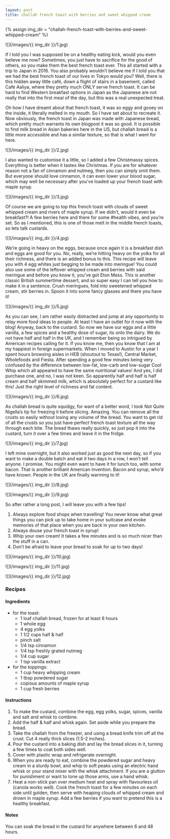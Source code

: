 ```yaml
---
layout: post
title: challah french toast with berries and sweet whipped cream
---
```

{% assign img_dir = "challah-french-toast-with-berries-and-sweet-whipped-cream" %}

![](/images/{{ img_dir }}/1.jpg)

If I told you I was supposed be on a healthy eating kick, would you even believe me now? Sometimes, you just have to sacrifice for the good of others, so you make them the best french toast ever. This all started with a trip to Japan in 2016. You also probably wouldn’t believe me if I told you that we had the best french toast of our lives in Tokyo would you? Well, there is this hidden away little café, down a flight of stairs in a basement, called Café Aaliya, where they pretty much ONLY serve french toast. It can be hard to find Western breakfast options in Japan as the Japanese are not really that into the first meal of the day, but this was a real unexpected treat.

Oh how I have dreamt about that french toast, it was so eggy and gooey on the inside, it literally melted in my mouth. So I have set about to recreate it. Now obviously, the french toast in Japan was made with Japanese bread, which pretty much warrants its own blogpost it was so good. It is possible to find milk bread in Asian bakeries here in the US, but challah bread is a little more accessible and has a similar texture, so that is what I went for here.

![](/images/{{ img_dir }}/2.jpg)

I also wanted to customise it a little, so I added a few Christmassy spices. Everything is better when it tastes like Christmas. If you are for whatever reason not a fan of cinnamon and nutmeg, then you can simply omit them. But everyone should love cinnamon, it can even lower your blood sugar, which may well be necessary after you’ve loaded up your french toast with maple syrup.

![](/images/{{ img_dir }}/3.jpg)

Of course we are going to top this french toast with clouds of sweet whipped cream and rivers of maple syrup. If we didn’t, would it even be breakfast?! A few berries here and there for some #health vibes, and you’re set. So as I mentioned, this is one of those melt in the middle french toasts, so lets talk custards.

![](/images/{{ img_dir }}/4.jpg)

We’re going in heavy on the eggs, because once again it is a breakfast dish and eggs are good for you. No, really, we’re hitting heavy on the yolks for all their richness, and there is an added bonus to this. This recipe will leave you with 4 egg whites just begging to be made into meringue! You could also use some of the leftover whipped cream and berries with said meringue and before you know it, you’ve got Eton Mess. This is another classic British summertime dessert, and so super easy I can tell you how to make it in a sentence. Crush meringues, fold into sweetened whipped cream, stir berries in. Spoon it into some fancy glasses and there you have it!

![](/images/{{ img_dir }}/5.jpg)

As you can see, I am rather easily distracted and jump at any opportunity to relay more food ideas to people. At least I have an outlet for it now with the blog! Anyway, back to the custard. So now we have our eggs and a little vanilla, a few spices and a healthy dose of sugar, its onto the dairy. We do not have half and half in the UK, and I remember being so intrigued by American recipes calling for it. If you know me, then you know that I am at my happiest in foreign supermarkets. When I moved to Austin for a year I spent hours browsing aisles in HEB (shoutout to Texas!), Central Market, Wholefoods and Fiesta. After spending a good few minutes being very confused by the difference between low-fat, low-carb and low-sugar Cool Whip which all appeared to have the same nutritional values! And yes, I did purchase one, and no, I was not keen. So apparently half and half is half cream and half skimmed milk, which is absolutely perfect for a custard like this! Just the right level of richness and fat content.

![](/images/{{ img_dir }}/6.jpg)

As challah bread is quite squidgy, for want of a better word, I took Not Quite Nigella’s tip for freezing it before slicing. Amazing. You can remove all the crusts so easily without losing any volume of the bread. You want to get rid of all the crusts so you just have perfect french toast texture all the way through each bite. The bread thaws really quickly, so just pop it into the custard, turn it over a few times and leave it in the fridge.

![](/images/{{ img_dir }}/7.jpg)

I left mine overnight, but it also worked just as good the next day, so if you want to make a double batch and eat it two days in a row, I won’t tell anyone. I promise. You might even want to have it for lunch too, with some bacon. That is another brilliant American invention. Bacon and syrup, who’d have known. People in the UK are finally warming to it!

![](/images/{{ img_dir }}/8.jpg)

![](/images/{{ img_dir }}/9.jpg)

So after rather a long post, I will leave you with a few tips!

1. Always explore food shops when travelling! You never know what great things you can pick up to take home in your suitcase and evoke memories of that place when you are back in your own kitchen.
1. Always douse your french toast in syrup!
1. Whip your own cream! It takes a few minutes and is so much nicer than the stuff in a can.
1. Don’t be afraid to leave your bread to soak for up to two days!

![](/images/{{ img_dir }}/10.jpg)

![](/images/{{ img_dir }}/11.jpg)

![](/images/{{ img_dir }}/12.jpg)

### Recipes
#### Ingredients
+ for the toast:
  + 1 loaf challah bread, frozen for at least 6 hours
  + 1 whole egg
  + 4 egg yolks
  + 1 1/2 cups half & half
  + pinch salt
  + 1/4 tsp cinnamon
  + 1/4 tsp freshly grated nutmeg
  + 1/4 cup sugar
  + 1 tsp vanilla extract
+ for the toppings:
  + 1 cup heavy whipping cream
  + 1 tbsp powdered sugar
  + copious amounts of maple syrup
  + 1 cup fresh berries

#### Instructions
1. To make the custard, combine the egg, egg yolks, sugar, spices, vanilla and salt and whisk to combine.
1. Add the half & half and whisk again. Set aside while you prepare the bread.
1. Take the challah from the freezer, and using a bread knife trim off all the crust. Cut 4 really thick slices (1.5-2 inches).
1. Pour the custard into a baking dish and lay the bread slices in it, turning a few times to coat both sides well.
1. Cover with plastic wrap and refrigerate overnight.
1. When you are ready to eat, combine the powdered sugar and heavy cream in a sturdy bowl, and whip to soft peaks using an electric hand whisk or your stand mixer with the whisk attachment. If you are a glutton for punishment or want to tone up those arms, use a hand whisk.
1. Heat a non-stick pan over medium heat and spray with flavourless oil (canola works well). Cook the french toast for a few minutes on each side until golden, then serve with heaping clouds of whipped cream and drown in maple syrup. Add a few berries if you want to pretend this is a healthy breakfast.

#### Notes
You can soak the bread in the custard for anywhere between 6 and 48 hours.
